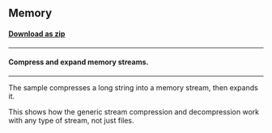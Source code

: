 ## Memory
#### [Download as zip](https://grapecity.github.io/DownGit/#/home?url=https://github.com/GrapeCity/ComponentOne-WinForms-Samples/tree/master/NetFramework\Zip\VB\Memory)
____
#### Compress and expand memory streams.
____
The sample compresses a long string into a memory stream, then expands it.

This shows how the generic stream compression and decompression work with any type of stream, not just files.
